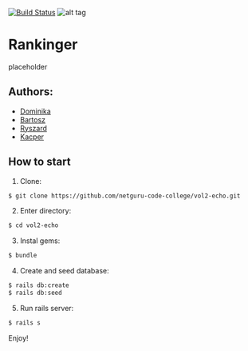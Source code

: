 [![Build Status](https://travis-ci.org/netguru-code-college/vol2-echo.svg?branch=master)](https://travis-ci.org/netguru-code-college/vol2-echo)
![alt tag](https://www.publicdomainpictures.net/pictures/60000/velka/trophy.jpg)
# Rankinger
placeholder

## Authors:

* [Dominika](https://github.com/DominikaPietrzak)
* [Bartosz](https://github.com/bartosobczynski)
* [Ryszard](https://github.com/RGu0000)
* [Kacper](https://github.com/lickerish)

## How to start
1. Clone:
```bash
$ git clone https://github.com/netguru-code-college/vol2-echo.git
```

2. Enter directory:
```bash
$ cd vol2-echo
```

3. Instal gems:
```bash
$ bundle
```

4. Create and seed database:
```bash
$ rails db:create
$ rails db:seed
```

5. Run rails server:
```bash
$ rails s
```

Enjoy!
